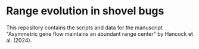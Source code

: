 # Range evolution in shovel bugs

This repository contains the scripts and data for the manuscript "Asymmetric gene flow maintains an abundant range center" by Hancock et al. (2024). 
